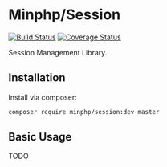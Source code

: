 # Minphp/Session

[![Build Status](https://travis-ci.org/phillipsdata/minphp-session.svg?branch=master)](https://travis-ci.org/phillipsdata/minphp-session) [![Coverage Status](https://coveralls.io/repos/phillipsdata/minphp-session/badge.svg)](https://coveralls.io/r/phillipsdata/minphp-session)

Session Management Library.

## Installation

Install via composer:

```sh
composer require minphp/session:dev-master
```

## Basic Usage

TODO
